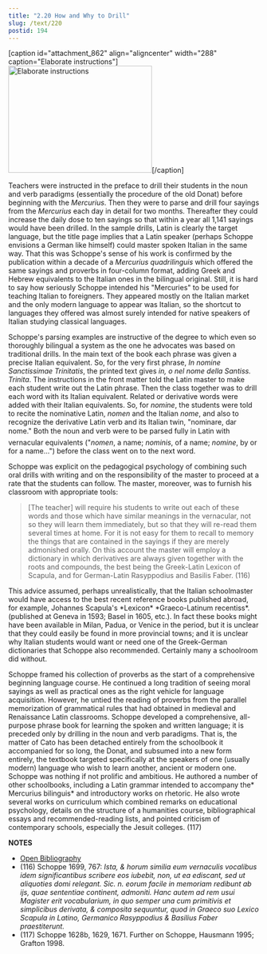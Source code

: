 ```yaml
---
title: "2.20 How and Why to Drill"
slug: /text/220
postid: 194
---
```

[caption id="attachment_862" align="aligncenter" width="288" caption="Elaborate instructions"]<a rel="pop-up" href="http://humanismforsale.org/textimages_full/2.00_Chapter_Two/3A-434,Mercurius-Biljingujs,-pg.766-767.jpg"><img class="size-full wp-image-862" title="3a-434mercurius-biljingujs-pg766-767-thumb" src="http://www.humanismforsale.org/text/wp-content/uploads/2008/09/3a-434mercurius-biljingujs-pg766-767-thumb.jpg" alt="Elaborate instructions" width="288" height="214" /></a>[/caption]

Teachers were instructed in the preface to drill their students in the noun and verb paradigms (essentially the procedure of the old Donat) before beginning with the *Mercurius*. Then they were to parse and drill four sayings from the *Mercurius* each day in detail for two months. Thereafter they could increase the daily dose to ten sayings so that within a year all 1,141 sayings would have been drilled. In the sample drills, Latin is clearly the target language, but the title page implies that a Latin speaker (perhaps Schoppe envisions a German like himself) could master spoken Italian in the same way. That this was Schoppe's sense of his work is confirmed by the publication within a decade of a *Mercurius quadrilinguis* which offered the same sayings and proverbs in four-column format, adding Greek and Hebrew equivalents to the Italian ones in the bilingual original. Still, it is hard to say how seriously Schoppe intended his "Mercuries" to be used for teaching Italian to foreigners. They appeared mostly on the Italian market and the only modern language to appear was Italian, so the shortcut to languages they offered was almost surely intended for native speakers of Italian studying classical languages.

Schoppe's parsing examples are instructive of the degree to which even so thoroughly bilingual a system as the one he advocates was based on traditional drills. In the main text of the book each phrase was given a precise Italian equivalent. So, for the very first phrase, *In nomine Sanctissimae Trinitatis*, the printed text gives *in, o nel nome della Santiss. Trinita*. The instructions in the front matter told the Latin master to make each student write out the Latin phrase. Then the class together was to drill each word with its Italian equivalent. Related or derivative words were added with their Italian equivalents. So, for *nomine*, the students were told to recite the nominative Latin, *nomen* and the Italian *nome*, and also to recognize the derivative Latin verb and its Italian twin, "nominare, dar nome." Both the noun and verb were to be parsed fully in Latin with vernacular equivalents ("*nomen*, a name; *nominis*, of a name; *nomine*, by or for a name...") before the class went on to the next word.

Schoppe was explicit on the pedagogical psychology of combining such oral drills with writing and on the responsibility of the master to proceed at a rate that the students can follow. The master, moreover, was to furnish his classroom with appropriate tools:
<blockquote>[The teacher] will require his students to write out each of these words and those which have similar meanings in the vernacular, not so they will learn them immediately, but so that they will re-read them several times at home. For it is not easy for them to recall to memory the things that are contained in the sayings if they are merely admonished orally. On this account the master will employ a dictionary in which derivatives are always given together with the roots and compounds, the best being the Greek-Latin Lexicon of Scapula, and for German-Latin Rasyppodius and Basilis Faber. (116)</blockquote>
This advice assumed, perhaps unrealistically, that the Italian schoolmaster would have access to the best recent reference books published abroad, for example, Johannes Scapula's *Lexicon* *Graeco-Latinum recentiss*. (published at Geneva in 1593; Basel in 1605, etc.). In fact these books might have been available in Milan, Padua, or Venice in the period, but it is unclear that they could easily be found in more provincial towns; and it is unclear why Italian students would want or need one of the Greek-German dictionaries that Schoppe also recommended. Certainly many a schoolroom did without.

Schoppe framed his collection of proverbs as the start of a comprehensive beginning language course. He continued a long tradition of seeing moral sayings as well as practical ones as the right vehicle for language acquisition. However, he untied the reading of proverbs from the parallel memorization of grammatical rules that had obtained in medieval and Renaissance Latin classrooms. Schoppe developed a comprehensive, all-purpose phrase book for learning the spoken and written language; it is preceded only by drilling in the noun and verb paradigms. That is, the matter of Cato has been detached entirely from the schoolbook it accompanied for so long, the Donat, and subsumed into a new form entirely, the textbook targeted specifically at the speakers of one (usually modern) language who wish to learn another, ancient or modern one. Schoppe was nothing if not prolific and ambitious. He authored a number of other schoolbooks, including a Latin grammar intended to accompany the* Mercurius bilinguis* and introductory works on rhetoric. He also wrote several works on curriculum which combined remarks on educational psychology, details on the structure of a humanities course, bibliographical essays and recommended-reading lists, and pointed criticism of contemporary schools, especially the Jesuit colleges. (117)

**NOTES**
* [Open Bibliography](/bibliography.pdf)
* (116) Schoppe 1699, 767: *Ista, &amp; horum similia eum vernaculis vocalibus idem significantibus scribere eos iubebit, non, ut ea ediscant, sed ut aliquoties domi relegant. Sic. n. eorum facile in memoriam redibunt ab ijs, quae sententiae continent, admoniti. Hanc autem ad rem usui Magister erit vocabularium, in quo semper una cum primitivis et simplicibus derivata, &amp; composita sequuntur, quod in Graeco suo Lexico Scapula in Latino, Germanico Rasyppodius &amp; Basilius Faber praestiterunt.*
* (117) Schoppe 1628b, 1629, 1671. Further on Schoppe, Hausmann 1995; Grafton 1998.
